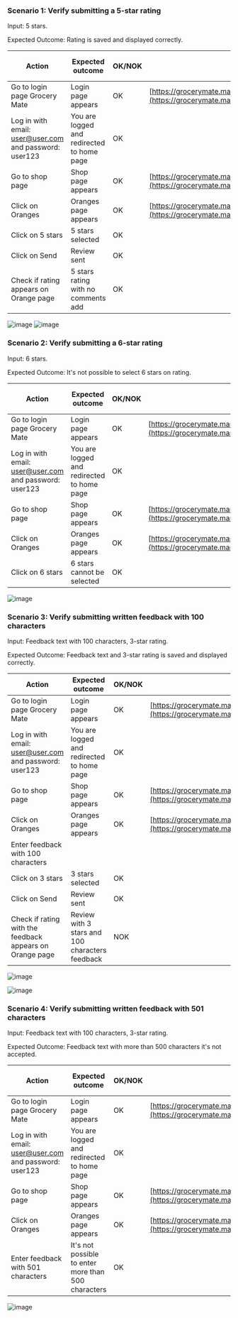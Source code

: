 ### Scenario 1: Verify submitting a 5-star rating

Input: 5 stars.

Expected Outcome: Rating is saved and displayed correctly.

| Action                                                      | Expected outcome                            | OK/NOK | URL                                                                                | Link to issue |
|-------------------------------------------------------------|---------------------------------------------|--------|------------------------------------------------------------------------------------|---------------|
| Go to login page Grocery Mate                               | Login page appears                          | OK     | [https://grocerymate.masterschool.com/auth](https://grocerymate.masterschool.com/auth) |               |
| Log in with email: user@user.com and password: user123      | You are logged and redirected to home page  | OK     |                                                                                    |               |
| Go to shop page                                             | Shop page appears                           | OK     | [https://grocerymate.masterschool.com/store](https://grocerymate.masterschool.com/store) |               |
| Click on Oranges                                            | Oranges page appears                        | OK     | [https://grocerymate.masterschool.com/product/66b3a57b3fd5048eacb4798f](https://grocerymate.masterschool.com/product/66b3a57b3fd5048eacb4798f) |               |
| Click on 5 stars                                            | 5 stars selected                            | OK     |                                                                                    |               |
| Click on Send                                               | Review sent                                 | OK     |                                                                                    |               |
| Check if rating appears on Orange page                      | 5 stars rating with no comments add         | OK     |                                                                                    |               |


![image](https://github.com/user-attachments/assets/e531b3fd-b835-400d-8f13-5ccde4982cdc)
![image](https://github.com/user-attachments/assets/63d88e69-582b-4cb1-8742-7f7b3026a915)


### Scenario 2: Verify submitting a 6-star rating

Input: 6 stars.

Expected Outcome: It's not possible to select 6 stars on rating.


| Action                                                      | Expected outcome                            | OK/NOK | URL                                                                                | Link to issue |
|-------------------------------------------------------------|---------------------------------------------|--------|------------------------------------------------------------------------------------|---------------|
| Go to login page Grocery Mate                               | Login page appears                          | OK     | [https://grocerymate.masterschool.com/auth](https://grocerymate.masterschool.com/auth) |               |
| Log in with email: user@user.com and password: user123      | You are logged and redirected to home page  | OK     |                                                                                    |               |
| Go to shop page                                             | Shop page appears                           | OK     | [https://grocerymate.masterschool.com/store](https://grocerymate.masterschool.com/store) |               |
| Click on Oranges                                            | Oranges page appears                        | OK     | [https://grocerymate.masterschool.com/product/66b3a57b3fd5048eacb4798f](https://grocerymate.masterschool.com/product/66b3a57b3fd5048eacb4798f) |               |
| Click on 6 stars                                            | 6 stars cannot be selected                            | OK     |                                                   

![image](https://github.com/user-attachments/assets/e531b3fd-b835-400d-8f13-5ccde4982cdc)


### Scenario 3: Verify submitting written feedback with 100 characters

Input: Feedback text with 100 characters, 3-star rating.

Expected Outcome: Feedback text and 3-star rating is saved and displayed correctly.


| Action                                                      | Expected outcome                            | OK/NOK | URL                                                                                | Link to issue |
|-------------------------------------------------------------|---------------------------------------------|--------|------------------------------------------------------------------------------------|---------------|
| Go to login page Grocery Mate                               | Login page appears                          | OK     | [https://grocerymate.masterschool.com/auth](https://grocerymate.masterschool.com/auth) |               |
| Log in with email: user@user.com and password: user123      | You are logged and redirected to home page  | OK     |                                                                                    |               |
| Go to shop page                                             | Shop page appears                           | OK     | [https://grocerymate.masterschool.com/store](https://grocerymate.masterschool.com/store) |               |
| Click on Oranges                                            | Oranges page appears                        | OK     | [https://grocerymate.masterschool.com/product/66b3a57b3fd5048eacb4798f](https://grocerymate.masterschool.com/product/66b3a57b3fd5048eacb4798f) |               |
| Enter feedback with 100 characters                                            |                             |      |                                                   
| Click on 3 stars                                            | 3 stars selected                            | OK     |                                                   
| Click on Send                                            | Review sent                            | OK     |                                                   
| Check if rating with the feedback appears on Orange page                                            | Review with 3 stars and 100 characters feedback                            | NOK     |                                        | https://github.com/IgorSilvares/stlc-portfolio/issues/1#issue-2752294148


![image](https://github.com/user-attachments/assets/b3c9d9f1-95f7-4fdd-9dd7-439d041f5709)

![image](https://github.com/user-attachments/assets/0abaeb73-9d17-4f9e-ba18-4d7c403f9045)

### Scenario 4: Verify submitting written feedback with 501 characters

Input: Feedback text with 100 characters, 3-star rating.

Expected Outcome: Feedback text with more than 500 characters it's not accepted.


| Action                                                      | Expected outcome                            | OK/NOK | URL                                                                                | Link to issue |
|-------------------------------------------------------------|---------------------------------------------|--------|------------------------------------------------------------------------------------|---------------|
| Go to login page Grocery Mate                               | Login page appears                          | OK     | [https://grocerymate.masterschool.com/auth](https://grocerymate.masterschool.com/auth) |               |
| Log in with email: user@user.com and password: user123      | You are logged and redirected to home page  | OK     |                                                                                    |               |
| Go to shop page                                             | Shop page appears                           | OK     | [https://grocerymate.masterschool.com/store](https://grocerymate.masterschool.com/store) |               |
| Click on Oranges                                            | Oranges page appears                        | OK     | [https://grocerymate.masterschool.com/product/66b3a57b3fd5048eacb4798f](https://grocerymate.masterschool.com/product/66b3a57b3fd5048eacb4798f) |               |
| Enter feedback with 501 characters                         |    It's not possible to enter more than 500 characters            |    OK  |                                    

![image](https://github.com/user-attachments/assets/cb3b3594-ef2f-4df3-954d-8497d9fe0fe8)


